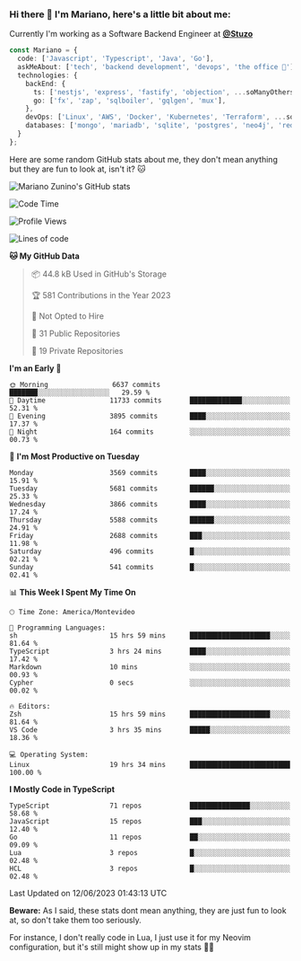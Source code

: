 ### Hi there 👋 I'm Mariano, here's a little bit about me:

Currently I'm working as a Software Backend Engineer at [**@Stuzo**](https://www.stuzo.com/)

```ts
const Mariano = {
  code: ['Javascript', 'Typescript', 'Java', 'Go'],
  askMeAbout: ['tech', 'backend development', 'devops', 'the office 💼'],
  technologies: {
    backEnd: {
      ts: ['nestjs', 'express', 'fastify', 'objection', ...soManyOthersFrameworks],
      go: ['fx', 'zap', 'sqlboiler', 'gqlgen', 'mux'],
    },
    devOps: ['Linux', 'AWS', 'Docker', 'Kubernetes', 'Terraform', ...soManyOthersTools],
    databases: ['mongo', 'mariadb', 'sqlite', 'postgres', 'neo4j', 'redis'],
  }
};
```

Here are some random GitHub stats about me, they don't mean anything but they are fun to look at, isn't it? 🐱

![Mariano Zunino's GitHub stats](https://github-readme-stats.vercel.app/api?username=marianozunino&count_private=true&show_icons=true&theme=radical)

<!--START_SECTION:waka-->
![Code Time](http://img.shields.io/badge/Code%20Time-799%20hrs%205%20mins-blue)

![Profile Views](http://img.shields.io/badge/Profile%20Views-3-blue)

![Lines of code](https://img.shields.io/badge/From%20Hello%20World%20I%27ve%20Written-8.7%20million%20lines%20of%20code-blue)

**🐱 My GitHub Data** 

> 📦 44.8 kB Used in GitHub's Storage 
 > 
> 🏆 581 Contributions in the Year 2023
 > 
> 🚫 Not Opted to Hire
 > 
> 📜 31 Public Repositories 
 > 
> 🔑 19 Private Repositories 
 > 
**I'm an Early 🐤** 

```text
🌞 Morning                6637 commits        ███████░░░░░░░░░░░░░░░░░░   29.59 % 
🌆 Daytime                11733 commits       █████████████░░░░░░░░░░░░   52.31 % 
🌃 Evening                3895 commits        ████░░░░░░░░░░░░░░░░░░░░░   17.37 % 
🌙 Night                  164 commits         ░░░░░░░░░░░░░░░░░░░░░░░░░   00.73 % 
```
📅 **I'm Most Productive on Tuesday** 

```text
Monday                   3569 commits        ████░░░░░░░░░░░░░░░░░░░░░   15.91 % 
Tuesday                  5681 commits        ██████░░░░░░░░░░░░░░░░░░░   25.33 % 
Wednesday                3866 commits        ████░░░░░░░░░░░░░░░░░░░░░   17.24 % 
Thursday                 5588 commits        ██████░░░░░░░░░░░░░░░░░░░   24.91 % 
Friday                   2688 commits        ███░░░░░░░░░░░░░░░░░░░░░░   11.98 % 
Saturday                 496 commits         █░░░░░░░░░░░░░░░░░░░░░░░░   02.21 % 
Sunday                   541 commits         █░░░░░░░░░░░░░░░░░░░░░░░░   02.41 % 
```


📊 **This Week I Spent My Time On** 

```text
🕑︎ Time Zone: America/Montevideo

💬 Programming Languages: 
sh                       15 hrs 59 mins      ████████████████████░░░░░   81.64 % 
TypeScript               3 hrs 24 mins       ████░░░░░░░░░░░░░░░░░░░░░   17.42 % 
Markdown                 10 mins             ░░░░░░░░░░░░░░░░░░░░░░░░░   00.93 % 
Cypher                   0 secs              ░░░░░░░░░░░░░░░░░░░░░░░░░   00.02 % 

🔥 Editors: 
Zsh                      15 hrs 59 mins      ████████████████████░░░░░   81.64 % 
VS Code                  3 hrs 35 mins       █████░░░░░░░░░░░░░░░░░░░░   18.36 % 

💻 Operating System: 
Linux                    19 hrs 34 mins      █████████████████████████   100.00 % 
```

**I Mostly Code in TypeScript** 

```text
TypeScript               71 repos            ███████████████░░░░░░░░░░   58.68 % 
JavaScript               15 repos            ███░░░░░░░░░░░░░░░░░░░░░░   12.40 % 
Go                       11 repos            ██░░░░░░░░░░░░░░░░░░░░░░░   09.09 % 
Lua                      3 repos             █░░░░░░░░░░░░░░░░░░░░░░░░   02.48 % 
HCL                      3 repos             █░░░░░░░░░░░░░░░░░░░░░░░░   02.48 % 
```




 Last Updated on 12/06/2023 01:43:13 UTC
<!--END_SECTION:waka-->

**Beware:** As I said, these stats dont mean anything, they are just fun to look at, so don't take them too seriously.

For instance, I don't really code in Lua, I just use it for my Neovim configuration, but it's still might show up in my stats 🤷‍♂️

